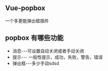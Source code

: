 ## Vue-popbox

一个多更能弹出框插件

## popbox 有哪些功能

* 消息---可设置自动关闭或者手动关闭
* 提示--- 一般性提示，成功，失败，警告，错误
* 弹出框---多少手动sdsd